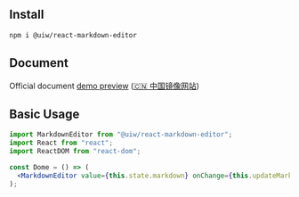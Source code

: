 ## Install

```bash
npm i @uiw/react-markdown-editor
```

## Document

Official document [demo preview](https://uiwjs.github.io/react-markdown-editor/) ([🇨🇳 中国镜像网站](http://uiw.gitee.io/react-markdown-editor/))

## Basic Usage

```jsx
import MarkdownEditor from "@uiw/react-markdown-editor";
import React from "react";
import ReactDOM from "react-dom";

const Dome = () => (
  <MarkdownEditor value={this.state.markdown} onChange={this.updateMarkdown} />
);
```

<!-- controlled usage

```jsx
import MarkdownEditor from "@uiw/react-markdown-editor";
import React from "react";
import ReactDOM from "react-dom";

class App extends React.Component {
  constructor() {
    super();
    this.state = {
      markdown: "# This is a H1  \n## This is a H2  \n###### This is a H6",
    };
    this.updateMarkdown = this.updateMarkdown.bind(this);
  }

  updateMarkdown(editor, data, value) {
    this.setState({ markdown: value });
  }

  render() {
    return (
      <MarkdownEditor
        value={this.state.markdown}
        onChange={this.updateMarkdown}
      />
    );
  }
}

ReactDOM.render(<App />, document.getElementById("app"));
```

## Props

- value (_string_) - the raw markdown that will be converted to html (**required**)
- `visble?:boolean` - Shows a preview that will be converted to html.
- `toolbars?:array` - Tool display settings.
- `toolbarsMode?:array` - Tool display settings.
- onChange (_function(editor: IInstance, data: CodeMirror.EditorChange, value: string)_) - called when a change is made (**required**)

> [Other Props Options](https://github.com/uiwjs/react-markdown-editor/blob/8de6abbf628b6d272d7da1c28e985fbbcba71b93/src/components/CodeMirror/index.tsx#L21-L60)

### Development

```bash
npm run dev
npm run type-check:watch
npm run doc
```

## License

[MIT © Kenny Wong](./LICENSE) -->
